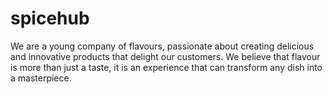 # spicehub
We are a young company of flavours, passionate about creating delicious and innovative products that delight our customers.      We believe that flavour is more than just a taste, it is an experience that can transform any dish into a masterpiece.
